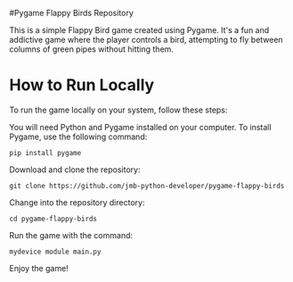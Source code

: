 #Pygame Flappy Birds Repository

This is a simple Flappy Bird game created using Pygame. It's a fun and addictive game where the player controls a bird, attempting to fly between columns of green pipes without hitting them.

# How to Run Locally

To run the game locally on your system, follow these steps:

You will need Python and Pygame installed on your computer. To install Pygame, use the following command:
```
pip install pygame
```

Download and clone the repository:
```
git clone https://github.com/jmb-python-developer/pygame-flappy-birds
```
Change into the repository directory:
```
cd pygame-flappy-birds
```
Run the game with the command:
```
mydevice module main.py
```
Enjoy the game!
